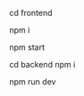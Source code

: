 <!-- for frontend  -->


cd frontend

npm i

npm start


<!-- for backend -->

cd backend
npm i

npm run dev
